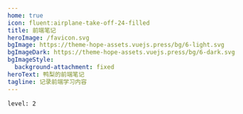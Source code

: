 ```yaml
---
home: true
icon: fluent:airplane-take-off-24-filled
title: 前端笔记
heroImage: /favicon.svg
bgImage: https://theme-hope-assets.vuejs.press/bg/6-light.svg
bgImageDark: https://theme-hope-assets.vuejs.press/bg/6-dark.svg
bgImageStyle:
  background-attachment: fixed
heroText: 鸭梨的前端笔记
tagline: 记录前端学习内容
---
```


```component Catalog
level: 2
```
